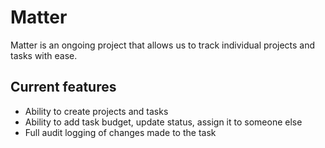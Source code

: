 # Matter

Matter is an ongoing project that allows us to track individual projects and tasks with ease.

## Current features

- Ability to create projects and tasks
- Ability to add task budget, update status, assign it to someone else
- Full audit logging of changes made to the task
